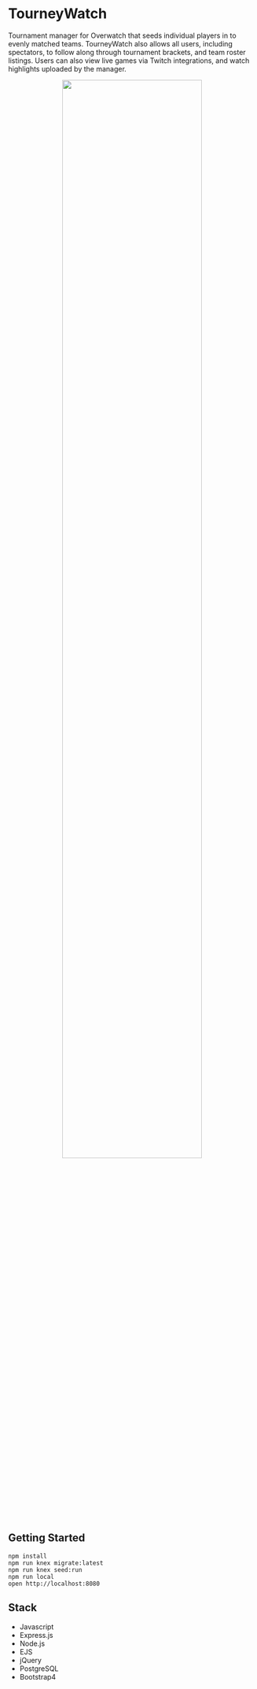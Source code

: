 # TourneyWatch

Tournament manager for Overwatch that seeds individual players in to evenly matched teams. TourneyWatch also allows all users, including spectators, to follow along through tournament brackets,  and team roster listings. Users can also view live games via Twitch integrations, and watch highlights uploaded by the manager.

<p align="center">
<img src="https://media.giphy.com/media/l49JEshxivXb2kspy/giphy.gif" width="75%" height="75%" align="middle" />
</p>

## Getting Started

```
npm install
npm run knex migrate:latest
npm run knex seed:run
npm run local
open http://localhost:8080

```


## Stack

* Javascript
* Express.js
* Node.js
* EJS
* jQuery
* PostgreSQL
* Bootstrap4